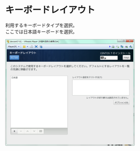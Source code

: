 # キーボードレイアウト
利用するキーボードタイプを選択。  
ここでは日本語キーボードを選択。  

<img src="images/centos7_004.png" width="80%" />  
